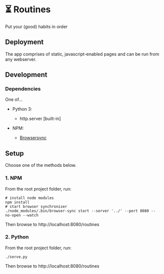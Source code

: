 # ⏳ Routines

Put your (good) habits in order

## Deployment

The app comprises of static, javascript-enabled pages and can be run from any webserver.

## Development

### Dependencies

One of...

- Python 3:

  - http.server [built-in]

- NPM:

  - [Browsersync](https://browsersync.io/)

## Setup

Choose one of the methods below.

### 1. NPM

From the root project folder, run:

    # install node modules
    npm install
    # start browser synchroniser
    ./node_modules/.bin/browser-sync start --server '../' --port 8080 --no-open --watch

Then browse to http://localhost:8080/routines

### 2. Python

From the root project folder, run:

    ./serve.py

Then browse to http://localhost:8080/routines
